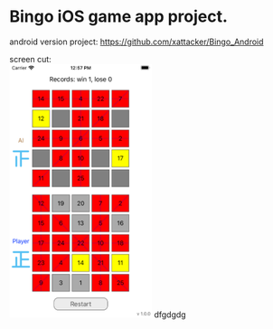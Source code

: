 # Bingo iOS game app project. 

android version project: 
<https://github.com/xattacker/Bingo_Android>


screen cut:<br>
<img src="/rm_res/screen_cut.png" alt="screen cut" width="50%" height="50%" align="bottom" />
dfgdgdg
